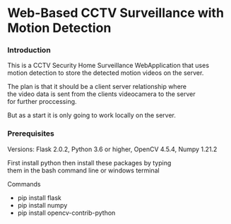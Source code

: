 # Web-Based CCTV Surveillance with Motion Detection

### <b>Introduction</b>

This is a CCTV Security Home Surveillance WebApplication that uses </br>
motion detection to store the detected motion videos on the server.

The plan is that it should be a client server relationship where </br>
the video data is sent from the clients videocamera to the server </br>
for further proccessing.

But as a start it is only going to work locally on the server.

### <b>Prerequisites</b>

Versions: Flask 2.0.2, Python 3.6 or higher, OpenCV 4.5.4, Numpy 1.21.2

First install python then install these packages by typing  </br>
them in the bash command line or windows terminal

Commands

- pip install flask
- pip install numpy
- pip install opencv-contrib-python
